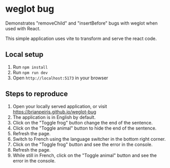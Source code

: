 # weglot bug

Demonstrates "removeChild" and "insertBefore" bugs with weglot when used with React.

This simple application uses vite to transform and serve the react code.

## Local setup
1. Run `npm install`
2. Run `npm run dev`
3. Open `http://localhost:5173` in your browser

## Steps to reproduce
1. Open your locally served application, or visit https://brianpeiris.github.io/weglot-bug
2. The application is in English by default.
3. Click on the "Toggle frog" button change the end of the sentence.
4. Click on the "Toggle animal" button to hide the end of the sentence.
5. Refresh the page.
6. Switch to French using the language switcher in the bottom right corner.
7. Click on the "Toggle frog" button and see the error in the console.
8. Refresh the page.
9. While still in French, click on the "Toggle animal" button and see the error in the console.
